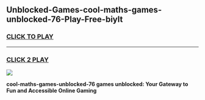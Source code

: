 
## Unblocked-Games-cool-maths-games-unblocked-76-Play-Free-biylt
<h3>
<a href="https://premium76.site?title=cool-maths-games-unblocked-76&ref=19M">CLICK TO PLAY</a></h3>
<hr>

<h3>
<a href="https://premium76.site?title=cool-maths-games-unblocked-76&ref=19M">CLICK 2 PLAY</a>
  
</h3>

<a href="https://premium76.site?title=cool-maths-games-unblocked-76&ref=19M"><img src="https://clearcache.store/games.png"></a>


**cool-maths-games-unblocked-76 games unblocked: Your Gateway to Fun and Accessible Online Gaming**
